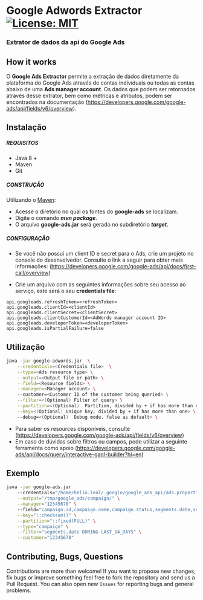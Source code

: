 # Google Adwords Extractor [![License: MIT](https://img.shields.io/badge/License-MIT-yellow.svg)](https://opensource.org/licenses/MIT)
### Extrator de dados da api do Google Ads

## How it works

O **Google Ads Extractor** permite a extração de dados diretamente da plataforma do Google Ads através de contas indivíduais ou todas as contas abaixo de uma **Ads manager account**. Os dados que podem ser retornados através desse extrator, bem como métricas e atributos, podem ser encontrados na documentação (https://developers.google.com/google-ads/api/fields/v6/overview).

## Instalação

##### REQUISITOS

- Java 8 +
- Maven
- Git

##### CONSTRUÇÃO

Utilizando o [Maven](https://maven.apache.org/):

- Acesse o diretório no qual os fontes do **google-ads** se localizam.
- Digite o comando _**mvn package**_.
- O arquivo **google-ads.jar** será gerado no subdiretório **_target_**.

##### CONFIGURAÇÂO

* Se você não possui um client ID e secret para o Ads, crie um projeto no console do desenvolvedor. Consulte o link a seguir para obter mais informações: (https://developers.google.com/google-ads/api/docs/first-call/overview)

* Crie um arquivo com as seguintes informações sobre seu acesso ao serviço, este será o seu **credentials file**:

```
api.googleads.refreshToken=<refreshToken>
api.googleads.clientId=<clientId>
api.googleads.clientSecret=<clientSecret>
api.googleads.clientCustomerId=<AdWords manager account ID>
api.googleads.developerToken=<developerToken>
api.googleads.isPartialFailure=false
```

## Utilização

```bash
java -jar google-adwords.jar  \
	--credentials=<Credentials file>  \
	--type=<Ads resource type> \
	--output=<Output file or path> \
	--field=<Resource fields> \
	--manager=<Manager account> \	
	--customer=<Customer ID of the customer being queried> \
	--filter=<(Optional) Filter of query> \
	--partition=<(Optional)  Partition, divided by + if has more than one> \
	--key=<(Optional) Unique key, divided by + if has more than one> \	
	--debug=<(Optional)  Debug mode. false as default> \
```

- Para saber os resources disponíveis, consulte (https://developers.google.com/google-ads/api/fields/v6/overview)
- Em caso de dúvidas sobre filtros ou campos, pode utilizar a seguinte ferramenta como apoio (https://developers.google.com/google-ads/api/docs/query/interactive-gaql-builder?hl=en)

## Exemplo

```bash
java -jar google-ads.jar 
	--credentials="/home/helio.leal/.google/google_ads_api/ads.properties" \
	--output="/tmp/google_ads/campaign/" \
	--manager="12345678" \ 
	--field="campaign.id,campaign.name,campaign.status,segments.date,segments.device,metrics.impressions,metrics.clicks,metrics.ctr,metrics.average_cpc,metrics.cost_micros" \
	--key="::checksum()" \
	--partition="::fixed(FULL)" \
	--type="campaign" \
	--filter="segments.date DURING LAST_14_DAYS" \
	--customer="12345678"	
```

## Contributing, Bugs, Questions
Contributions are more than welcome! If you want to propose new changes, fix bugs or improve something feel free to fork the repository and send us a Pull Request. You can also open new `Issues` for reporting bugs and general problems.
